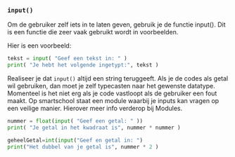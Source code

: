 ### `input()`

Om de gebruiker zelf iets in te laten geven, gebruik je de functie input(). Dit is een functie die zeer vaak gebruikt wordt in voorbeelden.

Hier is een voorbeeld:

```python
tekst = input( "Geef een tekst in: " )
print( "Je hebt het volgende ingetypt:", tekst )
```

Realiseer je dat `input()` altijd een string teruggeeft. Als je de codes als getal wil gebruiken,
dan moet je zelf typecasten naar het gewenste datatype. Momenteel is het niet erg als je code 
vastloopt als de gebruiker een fout maakt. Op smartschool staat een module waarbij je inputs
kan vragen op een veilige manier. Hierover meer info verderop bij Modules.

```python
nummer = float(input( "Geef een getal: " ))
print( "Je getal in het kwadraat is", nummer * nummer )

geheelGetal=int(input("Geef en getal in: ")
print("Het dubbel van je getal is", nummer * 2 )
```
